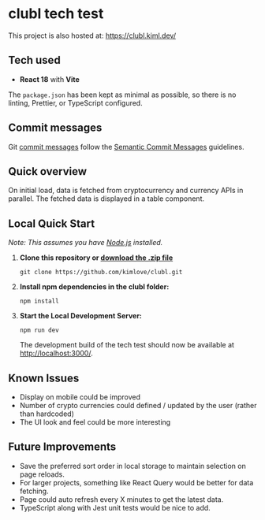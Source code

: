 # clubl tech test

This project is also hosted at: https://clubl.kiml.dev/

## Tech used

- **React 18** with **Vite**

The `package.json` has been kept as minimal as possible, so there is no linting, Prettier, or TypeScript configured.

## Commit messages

Git [commit messages](https://github.com/kimlove/clubl/commits/main/) follow the [Semantic Commit Messages](https://gist.github.com/joshbuchea/6f47e86d2510bce28f8e7f42ae84c716) guidelines.

## Quick overview

On initial load, data is fetched from cryptocurrency and currency APIs in parallel. The fetched data is displayed in a table component.

## Local Quick Start

_Note: This assumes you have [Node.js](https://nodejs.org/en) installed._

1. **Clone this repository or [download the .zip file](https://github.com/kimlove/clubl/archive/refs/heads/main.zip)**

   `git clone https://github.com/kimlove/clubl.git`

2. **Install npm dependencies in the clubl folder:**

   `npm install`

3. **Start the Local Development Server:**

   `npm run dev`

   The development build of the tech test should now be available at [http://localhost:3000/](http://localhost:3000/).

## Known Issues

- Display on mobile could be improved
- Number of crypto currencies could defined / updated by the user (rather than hardcoded)
- The UI look and feel could be more interesting

## Future Improvements

- Save the preferred sort order in local storage to maintain selection on page reloads.
- For larger projects, something like React Query would be better for data fetching.
- Page could auto refresh every X minutes to get the latest data.
- TypeScript along with Jest unit tests would be nice to add.
